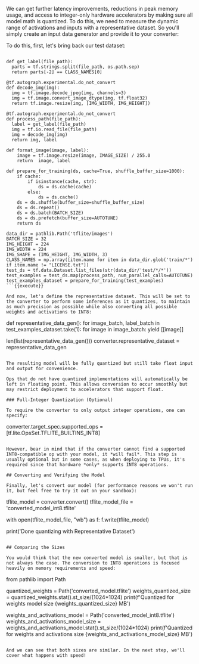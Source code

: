 We can get further latency improvements, reductions in peak memory usage, and access to integer-only hardware accelerators by making sure all model math is quantized. To do this, we need to measure the dynamic range of activations and inputs with a representative dataset. So you'll simply create an input data generator and provide it to your converter:

To do this, first, let's bring back our test dataset:

```

def get_label(file_path):
  parts = tf.strings.split(file_path, os.path.sep)
  return parts[-2] == CLASS_NAMES[0]

@tf.autograph.experimental.do_not_convert
def decode_img(img):
  img = tf.image.decode_jpeg(img, channels=3)
  img = tf.image.convert_image_dtype(img, tf.float32)
  return tf.image.resize(img, [IMG_WIDTH, IMG_HEIGHT])

@tf.autograph.experimental.do_not_convert
def process_path(file_path):
  label = get_label(file_path)
  img = tf.io.read_file(file_path)
  img = decode_img(img)
  return img, label

def format_image(image, label):
    image = tf.image.resize(image, IMAGE_SIZE) / 255.0
    return  image, label

def prepare_for_training(ds, cache=True, shuffle_buffer_size=1000):
    if cache:
        if isinstance(cache, str):
            ds = ds.cache(cache)
        else:
            ds = ds.cache()
    ds = ds.shuffle(buffer_size=shuffle_buffer_size)
    ds = ds.repeat()
    ds = ds.batch(BATCH_SIZE)
    ds = ds.prefetch(buffer_size=AUTOTUNE)
    return ds

data_dir = pathlib.Path('tflite/images')
BATCH_SIZE = 32
IMG_HEIGHT = 224
IMG_WIDTH = 224
IMG_SHAPE = (IMG_HEIGHT, IMG_WIDTH, 3)
CLASS_NAMES = np.array([item.name for item in data_dir.glob('train/*') if item.name != "LICENSE.txt"])
test_ds = tf.data.Dataset.list_files(str(data_dir/'test/*/*'))
test_examples = test_ds.map(process_path, num_parallel_calls=AUTOTUNE)
test_examples_dataset = prepare_for_training(test_examples)
```{{execute}}

And now, let's define the representative dataset. This will be set to the converter to perform some inferences as it quantizes, to maintain as much precision as possible while also converting all possible weights and activations to INT8:

```
def representative_data_gen():
    for image_batch, label_batch in test_examples_dataset.take(1):
        for image in image_batch:
            yield [[image]]

len(list(representative_data_gen()))
converter.representative_dataset = representative_data_gen

```{{execute}}

The resulting model will be fully quantized but still take float input and output for convenience.

Ops that do not have quantized implementations will automatically be left in floating point. This allows conversion to occur smoothly but may restrict deployment to accelerators that support float.

### Full-Integer Quantization (Optional)

To require the converter to only output integer operations, one can specify:

```
converter.target_spec.supported_ops = [tf.lite.OpsSet.TFLITE_BUILTINS_INT8]
```{{execute}}

However, bear in mind that if the converter cannot find a supported INT8-compatible op with your model, it *will fail*. This step is usually optional but in some cases, as when deploying to TPUs, it's required since that hardware *only* supports INT8 operations.

## Converting and Verifying the Model

Finally, let's convert our model (for performance reasons we won't run it, but feel free to try it out on your sandbox):

```
tflite_model = converter.convert()
tflite_model_file = 'converted_model_int8.tflite'

with open(tflite_model_file, "wb") as f:
    f.write(tflite_model)

print('Done quantizing with Representative Dataset')
```

## Comparing the Sizes

You would think that the new converted model is smaller, but that is not always the case. The conversion to INT8 operations is focused heavily on memory requirements and speed: 

```
from pathlib import Path

quantized_weights = Path('converted_model.tflite')
weights_quantized_size = quantized_weights.stat().st_size/(1024*1024)
print(f'Quantized for weights model size {weights_quantized_size} MB')

weights_and_activations_model = Path('converted_model_int8.tflite')
weights_and_activations_model_size = weights_and_activations_model.stat().st_size/(1024*1024)
print(f'Quantized for weights and activations size {weights_and_activations_model_size} MB')


```{{execute}}

And we can see that both sizes are similar. In the next step, we'll cover what happens with speed!